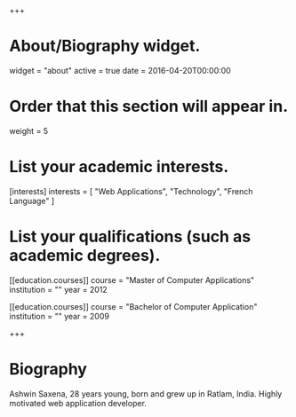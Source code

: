 +++
# About/Biography widget.
widget = "about"
active = true
date = 2016-04-20T00:00:00

# Order that this section will appear in.
weight = 5

# List your academic interests.
[interests]
  interests = [
    "Web Applications",
    "Technology",
    "French Language"
  ]

# List your qualifications (such as academic degrees).
[[education.courses]]
  course = "Master of Computer Applications"
  institution = ""
  year = 2012

[[education.courses]]
  course = "Bachelor of Computer Application"
  institution = ""
  year = 2009

 
+++

# Biography

Ashwin Saxena, 28 years young, born and grew up in Ratlam, India. Highly motivated web application developer.
